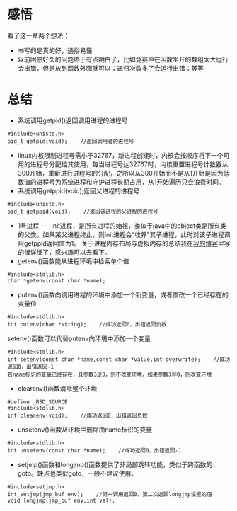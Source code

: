 # 感悟
看了这一章两个想法：
- 书写的是真的好，通俗易懂
- 以前困惑好久的问题终于有点明白了，比如竞赛中在函数里开的数组太大运行会出错，但是放到函数外面就可以；递归次数多了会运行出错；等等

# 总结
- 系统调用getpid()返回调用进程的进程号
```
#include<unistd.h>
pid_t getpid(void);    //返回调用者的进程号
```
- linux内核限制进程号需小于32767，新进程创建时，内核会按顺序将下一个可用的进程号分配给其使用，每当进程号达32767时，内核重置进程号计数器从300开始，重新进行进程号的分配，之所以从300开始而不是从1开始是因为低数值的进程号为系统进程和守护进程长期占用，从1开始遍历只会浪费时间。
- 系统调用getppid(void);返回父进程的进程号
```
#include<unistd.h>
pid_t getppid(void);    //返回该进程的父进程的进程号
```
- 1号进程——init进程，是所有进程的始祖，类似于java中的object类是所有类的父类。如果某父进程终止，则init进程会“收养”其子进程，此时对该子进程调用getppid返回值为1。
关于进程内存布局与虚拟内存的总结我在[我的博客](http://www.chenghuili.cn/2017/12/27/%E8%BF%9B%E7%A8%8B%E4%B8%8E%E8%99%9A%E6%8B%9F%E5%86%85%E5%AD%98/)里写的很详细了，感兴趣可以去看下。
- getenv()函数能从进程环境中检索单个值
```
#include<stdlib.h>
char *getenv(const char *name);
```
- putenv()函数向调用进程的环境中添加一个新变量，或者修改一个已经存在的变量值
```
#include<stdlib.h>
int putenv(char *string);    //成功返回0，出错返回负数
```
setenv()函数可以代替putenv向环境中添加一个变量
```
#include<stdlib.h>
int setenv(const char *name,const char *value,int overwrite);    //成功返回0，出错返回-1
若name标识的变量已经存在，且参数3是0，则不改变环境，如果参数3非0，则改变环境
```
- clearenv()函数清除整个环境
```
#define _BSD_SOURCE
#include<stdlib.h>
int clearenv(void);    //成功返回0，出错返回负数
```
- unsetenv()函数从环境中删除由name标识的变量
```
#include<stdlib.h>
int unsetenv(const char *name);    //成功返回0，出错返回-1
```
- setjmp()函数和longjmp()函数提供了非局部跳转功能，类似于跨函数的goto。缺点也类似goto，一般不建议使用。
```
#include<setjmp.h>
int setjmp(jmp_buf env);    //第一调用返回0，第二次返回longjmp设置的值
void longjmp(jmp_buf env,int val);
```


